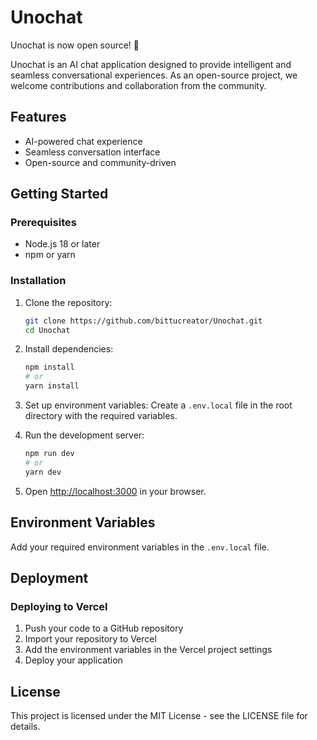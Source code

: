 # Unochat

Unochat is now open source! 🎉

Unochat is an AI chat application designed to provide intelligent and seamless conversational experiences. As an open-source project, we welcome contributions and collaboration from the community.

## Features

- AI-powered chat experience
- Seamless conversation interface
- Open-source and community-driven

## Getting Started

### Prerequisites

- Node.js 18 or later
- npm or yarn

### Installation

1. Clone the repository:
   ```bash
   git clone https://github.com/bittucreator/Unochat.git
   cd Unochat
   ```

2. Install dependencies:
   ```bash
   npm install
   # or
   yarn install
   ```

3. Set up environment variables:
   Create a `.env.local` file in the root directory with the required variables.

4. Run the development server:
   ```bash
   npm run dev
   # or
   yarn dev
   ```

5. Open [http://localhost:3000](http://localhost:3000) in your browser.

## Environment Variables

Add your required environment variables in the `.env.local` file.

## Deployment

### Deploying to Vercel

1. Push your code to a GitHub repository
2. Import your repository to Vercel
3. Add the environment variables in the Vercel project settings
4. Deploy your application

## License

This project is licensed under the MIT License - see the LICENSE file for details.
